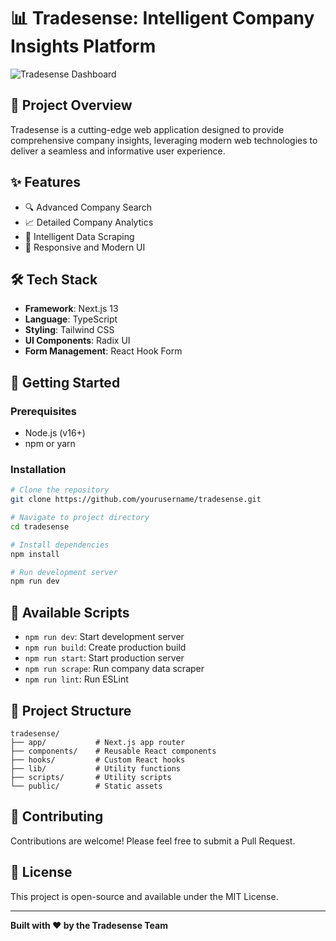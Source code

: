 # 📊 Tradesense: Intelligent Company Insights Platform

![Tradesense Dashboard](/screenshot.png)

## 🚀 Project Overview

Tradesense is a cutting-edge web application designed to provide comprehensive company insights, leveraging modern web technologies to deliver a seamless and informative user experience.

## ✨ Features

- 🔍 Advanced Company Search
- 📈 Detailed Company Analytics
- 🤖 Intelligent Data Scraping
- 🎨 Responsive and Modern UI

## 🛠 Tech Stack

- **Framework**: Next.js 13
- **Language**: TypeScript
- **Styling**: Tailwind CSS
- **UI Components**: Radix UI
- **Form Management**: React Hook Form

## 🏁 Getting Started

### Prerequisites

- Node.js (v16+)
- npm or yarn

### Installation

```bash
# Clone the repository
git clone https://github.com/yourusername/tradesense.git

# Navigate to project directory
cd tradesense

# Install dependencies
npm install

# Run development server
npm run dev
```

## 🔧 Available Scripts

- `npm run dev`: Start development server
- `npm run build`: Create production build
- `npm run start`: Start production server
- `npm run scrape`: Run company data scraper
- `npm run lint`: Run ESLint

## 🌟 Project Structure

```
tradesense/
├── app/           # Next.js app router
├── components/    # Reusable React components
├── hooks/         # Custom React hooks
├── lib/           # Utility functions
├── scripts/       # Utility scripts
└── public/        # Static assets
```

## 🤝 Contributing

Contributions are welcome! Please feel free to submit a Pull Request.

## 📄 License

This project is open-source and available under the MIT License.

---

**Built with ❤️ by the Tradesense Team**
